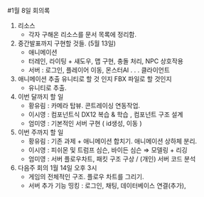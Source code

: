 #1월 8일 회의록

1. 리소스
    - 각자 구해온 리소스를 문서 목록에 정리함.
2. 중간발표까지 구현할 것들. (5월 13일)
    - 애니메이션
    - 터레인, 라이팅 + 섀도우, 맵 구현, 충돌 처리, NPC 상호작용
    - 서버 : 로그인, 플레이어 이동, 몬스터AI . . . 클라이언트
3. 애니메이션 추출 유니티로 할 것 인지 FBX 파일로 할 것인지
    - 유니티로 추출.
4. 이번 달까지 할 일
    - 황유림 : 카메라 탑뷰. 콘트레이싱 연동작업.
    - 이시영 : 컴포넌트식 DX12 복습 & 학습 , 컴포넌트 구조 설계
    - 엄미영 : 기본적인 서버 구현 ( id생성, 이동 )
5. 이번 주까지 할 일
    - 황유림 : 기존 과제 + 애니메이션 합치기. 애니메이션 상하체 분리.
    - 이시영 : 피쉬몬 및 트럼프 심슨, 바이든 심슨 ⇒ 모델링 + 리깅
    - 엄미영 : 서버 플로우차트, 패킷 구조 구상 / (개인) 서버 코드 분석
6. 다음주 회의 1월 14일 오후 3시 
    - 게임의 전체적인 구조. 플로우 차트를 그리기.
    - 서버 추가 기능 띵킹 : 로그인, 채팅, 데이터베이스 연결(추가),